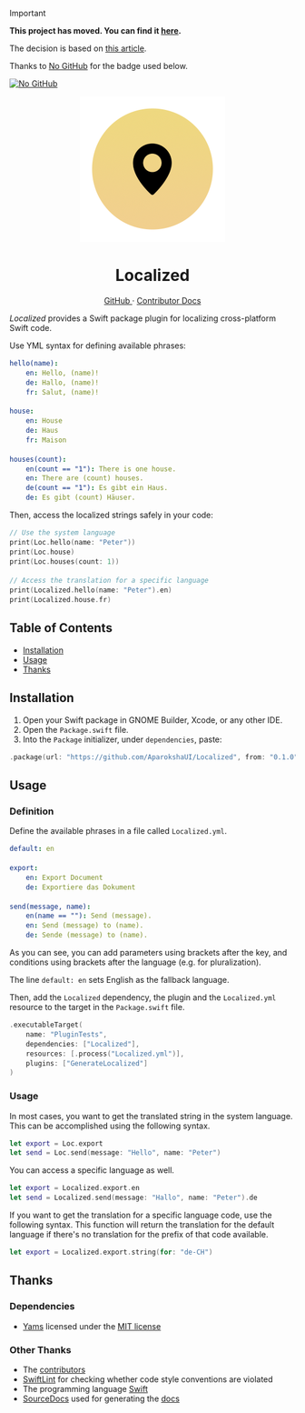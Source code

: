 > [!IMPORTANT]  
>
> **This project has moved. You can find it [here](https://git.aparoksha.dev/aparoksha/localized).**
>
> The decision is based on [this article](https://sfconservancy.org/GiveUpGitHub/).
>
> Thanks to [No GitHub](https://codeberg.org/NoGitHub) for the badge used below.
>
> [![No GitHub](https://nogithub.codeberg.page/badge.svg)](https://sfconservancy.org/GiveUpGitHub/)

<p align="center">
  <img width="256" alt="Localized Icon" src="Icons/Icon.png">
  <h1 align="center">Localized</h1>
</p>

<p align="center">
  <a href="https://github.com/AparokshaUI/Localized">
  GitHub
  </a>
  ·
  <a href="Documentation/README.md">
  Contributor Docs
  </a>
</p>

_Localized_ provides a Swift package plugin for localizing cross-platform Swift code.

Use YML syntax for defining available phrases:

```yml
hello(name):
    en: Hello, (name)!
    de: Hallo, (name)!
    fr: Salut, (name)!

house:
    en: House
    de: Haus
    fr: Maison

houses(count):
    en(count == "1"): There is one house.
    en: There are (count) houses.
    de(count == "1"): Es gibt ein Haus.
    de: Es gibt (count) Häuser.
```

Then, access the localized strings safely in your code:

```swift
// Use the system language
print(Loc.hello(name: "Peter"))
print(Loc.house)
print(Loc.houses(count: 1))

// Access the translation for a specific language
print(Localized.hello(name: "Peter").en)
print(Localized.house.fr)
```

## Table of Contents

- [Installation][4]
- [Usage][5]
- [Thanks][6]

## Installation

1. Open your Swift package in GNOME Builder, Xcode, or any other IDE.
2. Open the `Package.swift` file.
3. Into the `Package` initializer, under `dependencies`, paste:
```swift
.package(url: "https://github.com/AparokshaUI/Localized", from: "0.1.0")   
```

## Usage

### Definition

Define the available phrases in a file called `Localized.yml`.

```yml
default: en

export:
    en: Export Document
    de: Exportiere das Dokument

send(message, name):
    en(name == ""): Send (message).
    en: Send (message) to (name).
    de: Sende (message) to (name).
```

As you can see, you can add parameters using brackets after the key,
and conditions using brackets after the language (e.g. for pluralization).

The line `default: en` sets English as the fallback language.

Then, add the `Localized` dependency, the plugin and the `Localized.yml` resource
to the target in the `Package.swift` file.

```swift
.executableTarget(
    name: "PluginTests",
    dependencies: ["Localized"],
    resources: [.process("Localized.yml")],
    plugins: ["GenerateLocalized"]
)
```

### Usage

In most cases, you want to get the translated string in the system language.
This can be accomplished using the following syntax.

```swift
let export = Loc.export
let send = Loc.send(message: "Hello", name: "Peter")
```

You can access a specific language as well.

```swift
let export = Localized.export.en
let send = Localized.send(message: "Hallo", name: "Peter").de
```

If you want to get the translation for a specific language code, use the following syntax.
This function will return the translation for the default language if there's no translation for the prefix of that code available.

```swift
let export = Localized.export.string(for: "de-CH")
```

## Thanks

### Dependencies
- [Yams](https://github.com/jpsim/Yams) licensed under the [MIT license](https://github.com/jpsim/Yams/blob/main/LICENSE)

### Other Thanks
- The [contributors][7]
- [SwiftLint][8] for checking whether code style conventions are violated
- The programming language [Swift][9]
- [SourceDocs][10] used for generating the [docs][11]

[1]:    Tests/
[2]:	#goals
[3]:	#widgets
[4]:	#installation
[5]:	#usage
[6]:	#thanks
[7]:	Contributors.md
[8]:	https://github.com/realm/SwiftLint
[9]:	https://github.com/apple/swift
[10]:	https://github.com/SourceDocs/SourceDocs
[11]:	Documentation/README.md

